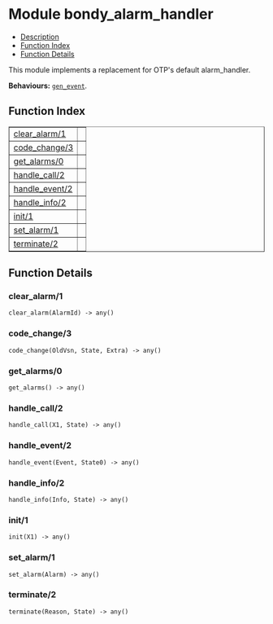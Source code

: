 

# Module bondy_alarm_handler #
* [Description](#description)
* [Function Index](#index)
* [Function Details](#functions)

This module implements a replacement for OTP's default alarm_handler.

__Behaviours:__ [`gen_event`](gen_event.md).

<a name="index"></a>

## Function Index ##


<table width="100%" border="1" cellspacing="0" cellpadding="2" summary="function index"><tr><td valign="top"><a href="#clear_alarm-1">clear_alarm/1</a></td><td></td></tr><tr><td valign="top"><a href="#code_change-3">code_change/3</a></td><td></td></tr><tr><td valign="top"><a href="#get_alarms-0">get_alarms/0</a></td><td></td></tr><tr><td valign="top"><a href="#handle_call-2">handle_call/2</a></td><td></td></tr><tr><td valign="top"><a href="#handle_event-2">handle_event/2</a></td><td></td></tr><tr><td valign="top"><a href="#handle_info-2">handle_info/2</a></td><td></td></tr><tr><td valign="top"><a href="#init-1">init/1</a></td><td></td></tr><tr><td valign="top"><a href="#set_alarm-1">set_alarm/1</a></td><td></td></tr><tr><td valign="top"><a href="#terminate-2">terminate/2</a></td><td></td></tr></table>


<a name="functions"></a>

## Function Details ##

<a name="clear_alarm-1"></a>

### clear_alarm/1 ###

`clear_alarm(AlarmId) -> any()`

<a name="code_change-3"></a>

### code_change/3 ###

`code_change(OldVsn, State, Extra) -> any()`

<a name="get_alarms-0"></a>

### get_alarms/0 ###

`get_alarms() -> any()`

<a name="handle_call-2"></a>

### handle_call/2 ###

`handle_call(X1, State) -> any()`

<a name="handle_event-2"></a>

### handle_event/2 ###

`handle_event(Event, State0) -> any()`

<a name="handle_info-2"></a>

### handle_info/2 ###

`handle_info(Info, State) -> any()`

<a name="init-1"></a>

### init/1 ###

`init(X1) -> any()`

<a name="set_alarm-1"></a>

### set_alarm/1 ###

`set_alarm(Alarm) -> any()`

<a name="terminate-2"></a>

### terminate/2 ###

`terminate(Reason, State) -> any()`

